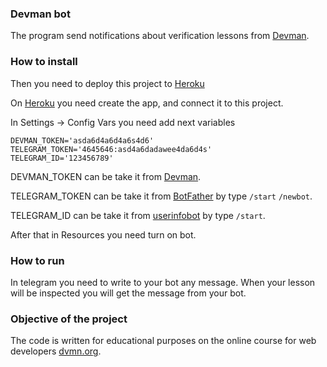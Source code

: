 ### Devman bot

The program send notifications about verification lessons from [Devman](https://devman.org/).

### How to install

Then you need to deploy this project to [Heroku](https://heroku.com/)

On [Heroku](https://heroku.com/) you need create the app, and connect it to this project.

In Settings -> Config Vars you need add next variables

```text
DEVMAN_TOKEN='asda6d4a6d4a6s4d6' 
TELEGRAM_TOKEN='4645646:asd4a6dadawee4da6d4s'
TELEGRAM_ID='123456789'
```
DEVMAN_TOKEN can be take it from [Devman](https://dvmn.org/api/docs/).

TELEGRAM_TOKEN can be take it from [BotFather](https://telegram.me/BotFather) by type `/start`
`/newbot`.

TELEGRAM_ID can be take it from [userinfobot](https://telegram.me/userinfobot) by type `/start`.

After that in Resources you need turn on bot.

### How to run

In telegram you need to write to your bot any message.
When your lesson will be inspected you will get the message from your bot.



### Objective of the project

The code is written for educational purposes on the online course for web developers [dvmn.org](https://dvmn.org/).